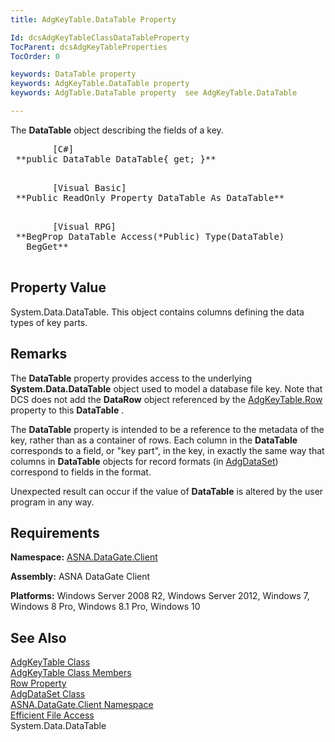 ```yaml
---
title: AdgKeyTable.DataTable Property

Id: dcsAdgKeyTableClassDataTableProperty
TocParent: dcsAdgKeyTableProperties
TocOrder: 0

keywords: DataTable property
keywords: AdgKeyTable.DataTable property
keywords: AdgTable.DataTable property  see AdgKeyTable.DataTable

---
```


The <span> **DataTable** </span> object describing the fields of a key.
<pre class="prettyprint">
        <span class="lang">[C#]</span>
 **public DataTable DataTable{ get; }** 
      </pre>
<pre class="prettyprint">
        <span class="lang">[Visual Basic] </span>
 **Public ReadOnly Property DataTable As DataTable** 
      </pre>
<pre class="prettyprint">
        <span class="lang">[Visual RPG]</span>
 **BegProp DataTable Access(*Public) Type(DataTable)
   BegGet** 
      </pre>

## Property Value

System.Data.DataTable. This object contains columns defining the data types of key parts. 
## Remarks

The **DataTable** property provides access to the underlying **System.Data.DataTable** object used to model a database file key. Note that DCS does not add the **DataRow** object referenced by the [ AdgKeyTable.Row](adg-key-table-class-row-property.html) property to this **DataTable** .

The **DataTable** property is intended to be a reference to the metadata of the key, rather than as a container of rows. Each column in the **DataTable** corresponds to a field, or "key part", in the key, in exactly the same way that columns in **DataTable** objects for record formats (in [AdgDataSet](adg-dataset-class.html)) correspond to fields in the format.

Unexpected result can occur if the value of **DataTable** is altered by the user program in any way.
## Requirements

**Namespace:** [ASNA.DataGate.Client](datagate-client-namespace.html) 

**Assembly:** ASNA DataGate Client

**Platforms:** Windows Server 2008 R2, Windows Server 2012, Windows 7, Windows 8 Pro, Windows 8.1 Pro, Windows 10
## See Also


[AdgKeyTable Class](adg-key-table-class.html)
      <br />
[AdgKeyTable Class Members](adg-key-table-members.html)
      <br />
[Row Property](adg-key-table-class-row-property.html)
      <br />
[AdgDataSet Class](adg-dataset-class.html)
      <br />
[ASNA.DataGate.Client Namespace](datagate-client-namespace.html)
      <br />
[Efficient File Access](efficient-file-access.html)
      <br />System.Data.DataTable

